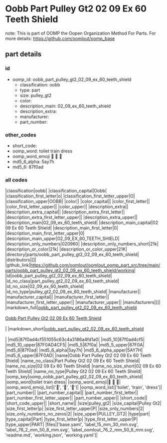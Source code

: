 # Oobb Part Pulley Gt2 02 09 Ex 60 Teeth Shield  

note: This is part of OOMP the Oopen Organization Method For Parts. For more details: https://github.com/oomlout/oomp_base

##  part details





### id
* oomp_id: oobb_part_pulley_gt2_02_09_ex_60_teeth_shield
  * classification: oobb
  * type: part
  * size: pulley_gt2
  * color: 
  * description_main: 02_09_ex_60_teeth_shield
  * description_extra: 
  * manufacturer: 
  * part_number: 

### other_codes
* short_code: 
* oomp_word: toilet train dress
* oomp_word_emoji :toilet: :train: :dress:
* md5_6_alpha: 5ay7h
* md5_6: 87f0ad

### all codes 
|classification|oobb|
|classification_capital|Oobb|
|classification_first_letter|o|
|classification_first_letter_upper|O|
|classification_upper|OOBB|
|color||
|color_capital||
|color_first_letter||
|color_first_letter_upper||
|color_upper||
|description_extra||
|description_extra_capital||
|description_extra_first_letter||
|description_extra_first_letter_upper||
|description_extra_upper||
|description_main|02_09_ex_60_teeth_shield|
|description_main_capital|02 09 Ex 60 Teeth Shield|
|description_main_first_letter|0|
|description_main_first_letter_upper|0|
|description_main_upper|02_09_EX_60_TEETH_SHIELD|
|description_only_numbers|020960|
|description_only_numbers_short|21k|
|description_or_color|21k|
|description_or_color_upper|21K|
|directory|parts/oobb_part_pulley_gt2_02_09_ex_60_teeth_shield|
|distributors|[]|
|github_link|https://github.com/oomlout/oomlout_oomp_part_src/tree/main/parts/oobb_part_pulley_gt2_02_09_ex_60_teeth_shield/working|
|id|oobb_part_pulley_gt2_02_09_ex_60_teeth_shield|
|id_no_class|part_pulley_gt2_02_09_ex_60_teeth_shield|
|id_no_size|02_09_ex_60_teeth_shield|
|id_no_type|pulley_gt2_02_09_ex_60_teeth_shield|
|manufacturer||
|manufacturer_capital||
|manufacturer_first_letter||
|manufacturer_first_letter_upper||
|manufacturer_upper||
|manufacturers|[]|
|markdown_full|[oobb_part_pulley_gt2_02_09_ex_60_teeth_shield](https://github.com/oomlout/oomlout_oomp_part_src/tree/main/parts/oobb_part_pulley_gt2_02_09_ex_60_teeth_shield/working)<br>[](https://github.com/oomlout/oomlout_oomp_part_src/tree/main/parts/oobb_part_pulley_gt2_02_09_ex_60_teeth_shield/working)<br>[Oobb Part Pulley Gt2 02 09 Ex 60 Teeth Shield](https://github.com/oomlout/oomlout_oomp_part_src/tree/main/parts/oobb_part_pulley_gt2_02_09_ex_60_teeth_shield/working)<br><br>|
|markdown_short|[oobb_part_pulley_gt2_02_09_ex_60_teeth_shield](https://github.com/oomlout/oomlout_oomp_part_src/tree/main/parts/oobb_part_pulley_gt2_02_09_ex_60_teeth_shield/working)<br><br>|
|md5|87f0ad4cf551055c63c4a3186a4fd1a0|
|md5_10|87f0ad4cf5|
|md5_10_upper|87F0AD4CF5|
|md5_5|87f0a|
|md5_5_upper|87F0A|
|md5_6|87f0ad|
|md5_6_alpha|5ay7h|
|md5_6_alpha_upper|5AY7H|
|md5_6_upper|87F0AD|
|name|Oobb Part Pulley Gt2 02 09 Ex 60 Teeth Shield|
|name_no_class|Part Pulley Gt2 02 09 Ex 60 Teeth Shield|
|name_no_size|02 09 Ex 60 Teeth Shield|
|name_no_size_short|02 09 Ex 60 Teeth Shield|
|name_no_type|Pulley Gt2 02 09 Ex 60 Teeth Shield|
|oomp_key|oomp_oobb_part_pulley_gt2_02_09_ex_60_teeth_shield|
|oomp_word|toilet train dress|
|oomp_word_emoji|:toilet: :train: :dress:|
|oomp_word_emoji_list|[':toilet:', ':train:', ':dress:']|
|oomp_word_list|['toilet', 'train', 'dress']|
|part_number||
|part_number_capital||
|part_number_first_letter||
|part_number_first_letter_upper||
|part_number_upper||
|short_code||
|short_code_upper||
|short_name||
|size|pulley_gt2|
|size_capital|Pulley Gt2|
|size_first_letter|p|
|size_first_letter_upper|P|
|size_only_numbers|2|
|size_only_numbers_no_zeros|2|
|size_upper|PULLEY_GT2|
|type|part|
|type_capital|Part|
|type_first_letter|p|
|type_first_letter_upper|P|
|type_upper|PART|
|files|['base.yaml', 'label_15_mm_30_mm.svg', 'label_76_2_mm_50_8_mm.svg', 'label_oomlout_76_2_mm_50_8_mm.svg', 'readme.md', 'working.json', 'working.yaml']|
